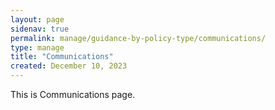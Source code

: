 ```yaml
---
layout: page
sidenav: true
permalink: manage/guidance-by-policy-type/communications/
type: manage
title: "Communications"
created: December 10, 2023
---
```


This is Communications page.




